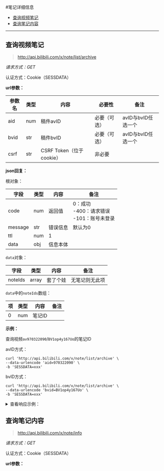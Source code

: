 #笔记详细信息

- [查询视频笔记](#查询视频笔记)
- [查询笔记内容](#查询笔记内容)

---

## 查询视频笔记

> http://api.bilibili.com/x/note/list/archive

*请求方式：GET*

认证方式：Cookie（SESSDATA）

**url参数：**

| 参数名  | 类型 | 内容         | 必要性      | 备注     |
| ------- | ---- | ------------ | ----------- | -------- |
| aid    | num  | 稿件avID | 必要（可选）  | avID与bvID任选一个 |
| bvid   | str  | 稿件bvID | 必要（可选）  | avID与bvID任选一个 |
| csrf   | str  | CSRF Token（位于cookie） | 非必要   |         |

**json回复：**

根对象：

| 字段    | 类型 | 内容     | 备注                                                |
| ------- | ---- | -------- | --------------------------------------------------- |
| code    | num  | 返回值   | 0：成功<br />-400：请求错误<br />-101：账号未登录   |
| message | str  | 错误信息 | 默认为0                                             |
| ttl     | num  | 1        |                                                     |
| data    | obj  | 信息本体 |                                                     |

`data`对象：

| 字段       | 类型  | 内容     | 备注           |
| ---------- | ----- | -------- | -------------- |
| noteIds    | array | 套了个娃 | 无笔记则无此项 |

`data`中的`noteIds`数组：

| 项   | 类型 | 内容        | 备注             |
| ---- | ---- | ----------- | ---------------- |
| 0    | num  | 笔记ID      |                  |

**示例：**

查询视频`av970322090`/`BV1op4y167Uo`的笔记ID

avID方式：

```shell
curl 'http://api.bilibili.com/x/note/list/archive' \
--data-urlencode 'aid=970322090' \
-b 'SESSDATA=xxx'
```

bvID方式：

```shell
curl 'http://api.bilibili.com/x/note/list/archive' \
--data-urlencode 'bvid=BV1op4y167Uo' \
-b 'SESSDATA=xxx'
```

<details>
<summary>查看响应示例：</summary>

```json
{
    "code":0,
    "message":"0",
    "ttl":1,
    "data":{
        "noteIds":[
            3809605586518023
        ]
    }
}
```

</details>

## 查询笔记内容

> http://api.bilibili.com/x/note/info

*请求方式：GET*

认证方式：Cookie（SESSDATA）

**url参数：**